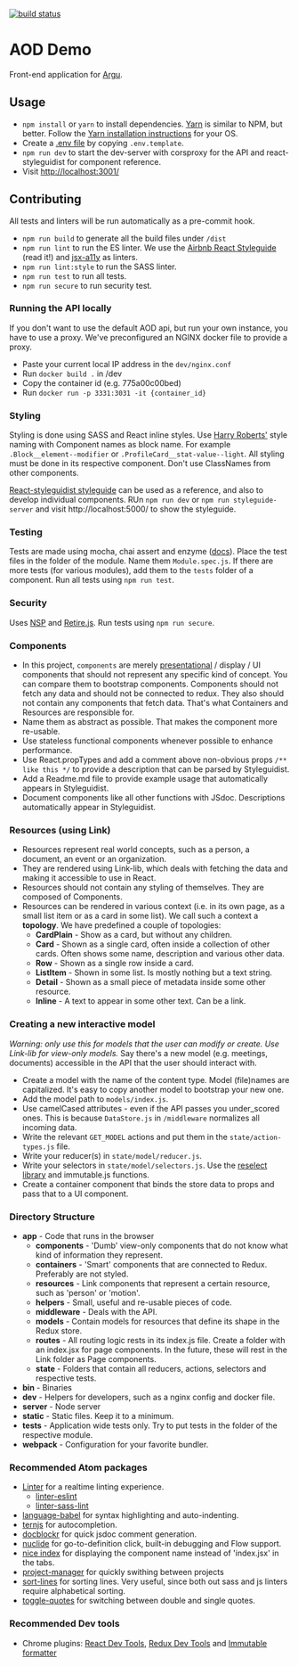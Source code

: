 [![build status](https://gitlab.com/argu/aod_demo/badges/master/build.svg)](https://gitlab.com/arguweb/aod_demo/commits/master)

# AOD Demo
Front-end application for [Argu](https://argu.co).

## Usage
- `npm install` or `yarn` to install dependencies. [Yarn](https://yarnpkg.com) is similar to NPM, but better. Follow the [Yarn installation instructions](https://yarnpkg.com/en/docs/install) for your OS.
- Create a [.env file](https://www.npmjs.com/package/dotenv) by copying `.env.template`.
- `npm run dev` to start the dev-server with corsproxy for the API and react-styleguidist for component reference.
- Visit [http://localhost:3001/](http://localhost:3001/)

## Contributing
All tests and linters will be run automatically as a pre-commit hook.
- `npm run build` to generate all the build files under `/dist`
- `npm run lint` to run the ES linter. We use the [Airbnb React Styleguide](https://github.com/airbnb/javascript/tree/master/react) (read it!) and [jsx-a11y](https://github.com/evcohen/eslint-plugin-jsx-a11y) as linters.
- `npm run lint:style` to run the SASS linter.
- `npm run test` to run all tests.
- `npm run secure` to run security test.

### Running the API locally
If you don't want to use the default AOD api, but run your own instance, you have to use a proxy. We've preconfigured an NGINX docker file to provide a proxy.

- Paste your current local IP address in the `dev/nginx.conf`
- Run `docker build .` in /dev
- Copy the container id (e.g. 775a00c00bed)
- Run `docker run -p 3331:3031 -it {container_id}`

### Styling
Styling is done using SASS and React inline styles. Use [Harry Roberts'](https://en.bem.info/methodology/naming-convention/#alternative-naming-schemes) style naming with Component names as block name. For example `.Block__element--modifier` or `.ProfileCard__stat-value--light`.
All styling must be done in its respective component. Don't use ClassNames from other components.

[React-styleguidist styleguide](https://github.com/sapegin/react-styleguidist) can be used as a reference, and also to develop individual components. RUn `npm run dev` or `npm run styleguide-server` and visit http://localhost:5000/ to show the styleguide.

### Testing
Tests are made using mocha, chai assert and enzyme ([docs](http://airbnb.io/enzyme/docs/api/index.html)). Place the test files in the folder of the module. Name them `Module.spec.js`. If there are more tests (for various modules), add them to the `tests` folder of a component. Run all tests using `npm run test`.

### Security
Uses [NSP](https://github.com/nodesecurity/nsp) and [Retire.js](https://github.com/RetireJS/retire.js). Run tests using `npm run secure`.

### Components
- In this project, `components` are merely [presentational](https://medium.com/@dan_abramov/smart-and-dumb-components-7ca2f9a7c7d0) / display / UI components that should not represent any specific kind of concept. You can compare them to bootstrap components. Components should not fetch any data and should not be connected to redux. They also should not contain any components that fetch data. That's what Containers and Resources are responsible for.
- Name them as abstract as possible. That makes the component more re-usable.
- Use stateless functional components whenever possible to enhance performance.
- Use React.propTypes and add a comment above non-obvious props `/** like this */` to provide a description that can be parsed by Styleguidist.
- Add a Readme.md file to provide example usage that automatically appears in Styleguidist.
- Document components like all other functions with JSdoc. Descriptions automatically appear in Styleguidist.

### Resources (using Link)
- Resources represent real world concepts, such as a person, a document, an event or an organization.
- They are rendered using Link-lib, which deals with fetching the data and making it accessible to use in React.
- Resources should not contain any styling of themselves. They are composed of Components.
- Resources can be rendered in various context (i.e. in its own page, as a small list item or as a card in some list). We call such a context a **topology**. We have predefined a couple of topologies:
  - **CardPlain** - Show as a card, but without any children.
  - **Card** - Shown as a single card, often inside a collection of other cards. Often shows some name, description and various other data.
  - **Row** - Shown as a single row inside a card.
  - **ListItem** - Shown in some list. Is mostly nothing but a text string.
  - **Detail** - Shown as a small piece of metadata inside some other resource.
  - **Inline** - A text to appear in some other text. Can be a link.

### Creating a new interactive model
*Warning: only use this for models that the user can modify or create. Use Link-lib for view-only models.*
Say there's a new model (e.g. meetings, documents) accessible in the API that the user should interact with.

- Create a model with the name of the content type. Model (file)names are capitalized. It's easy to copy another model to bootstrap your new one.
- Add the model path to `models/index.js`.
- Use camelCased attributes - even if the API passes you under_scored ones. This is because `DataStore.js` in `/middleware` normalizes all incoming data.
- Write the relevant `GET_MODEL` actions and put them in the `state/action-types.js` file.
- Write your reducer(s) in `state/model/reducer.js`.
- Write your selectors in `state/model/selectors.js`. Use the [reselect library](https://github.com/reactjs/reselect) and immutable.js functions.
- Create a container component that binds the store data to props and pass that to a UI component.

### Directory Structure
* **app** - Code that runs in the browser
  * **components** - 'Dumb' view-only components that do not know what kind of information they represent.
  * **containers** - 'Smart' components that are connected to Redux. Preferably are not styled.
  * **resources** - Link components that represent a certain resource, such as 'person' or 'motion'.
  * **helpers** - Small, useful and re-usable pieces of code.
  * **middleware** - Deals with the API.
  * **models** - Contain models for resources that define its shape in the Redux store.
  * **routes** - All routing logic rests in its index.js file. Create a folder with an index.jsx for page components. In the future, these will rest in the Link folder as Page components.
  * **state** - Folders that contain all reducers, actions, selectors and respective tests.
* **bin** - Binaries
* **dev** - Helpers for developers, such as a nginx config and docker file.
* **server** - Node server
* **static** - Static files. Keep it to a minimum.
* **tests** - Application wide tests only. Try to put tests in the folder of the respective module.
* **webpack** - Configuration for your favorite bundler.

### Recommended Atom packages
- [Linter](https://atom.io/packages/linter) for a realtime linting experience.
  - [linter-eslint](https://atom.io/packages/linter-eslint)
  - [linter-sass-lint](https://atom.io/packages/linter-sass-lint)
- [language-babel](https://atom.io/packages/language-babel) for syntax highlighting and auto-indenting.
- [ternjs](https://atom.io/packages/atom-ternjs) for autocompletion.
- [docblockr](https://atom.io/packages/docblockr) for quick jsdoc comment generation.
- [nuclide](https://atom.io/packages/nuclide) for go-to-definition click, built-in debugging and Flow support.
- [nice index](https://atom.io/packages/nice-index) for displaying the component name instead of 'index.jsx' in the tabs.
- [project-manager](https://atom.io/packages/project-manager) for quickly swithing between projects
- [sort-lines](https://atom.io/packages/sort-lines) for sorting lines. Very useful, since both out sass and js linters require alphabetical sorting.
- [toggle-quotes](https://atom.io/packages/toggle-quotes) for switching between double and single quotes.

### Recommended Dev tools
- Chrome plugins: [React Dev Tools](https://chrome.google.com/webstore/detail/react-developer-tools/fmkadmapgofadopljbjfkapdkoienihi), [Redux Dev Tools](https://chrome.google.com/webstore/detail/redux-devtools/lmhkpmbekcpmknklioeibfkpmmfibljd) and [Immutable formatter](https://chrome.google.com/webstore/detail/immutablejs-object-format/hgldghadipiblonfkkicmgcbbijnpeog/related)
